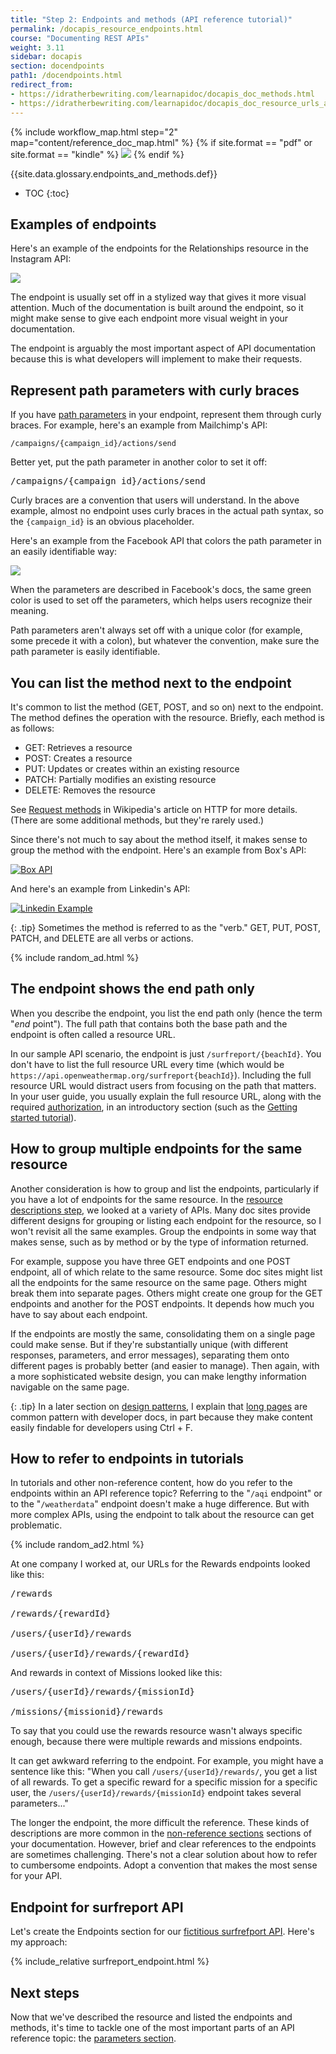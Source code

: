 ```yaml
---
title: "Step 2: Endpoints and methods (API reference tutorial)"
permalink: /docapis_resource_endpoints.html
course: "Documenting REST APIs"
weight: 3.11
sidebar: docapis
section: docendpoints
path1: /docendpoints.html
redirect_from:
- https://idratherbewriting.com/learnapidoc/docapis_doc_methods.html
- https://idratherbewriting.com/learnapidoc/docapis_doc_resource_urls_and_methods.html
---
```


{% include workflow_map.html step="2" map="content/reference_doc_map.html"  %}
{% if site.format == "pdf" or site.format == "kindle" %}
<img src="images/apiref2.png"/>
{% endif %}

{{site.data.glossary.endpoints_and_methods.def}}

* TOC
{:toc}


## Examples of endpoints

Here's an example of the endpoints for the Relationships resource in the Instagram API:

<a class="noExtIcon" href="https://www.instagram.com/developer/endpoints/relationships/"><img src="images/instagramurlexample.png" /></a>

The endpoint is usually set off in a stylized way that gives it more visual attention. Much of the documentation is built around the endpoint, so it might make sense to give each endpoint more visual weight in your documentation.

The endpoint is arguably the most important aspect of API documentation because this is what developers will implement to make their requests.

## Represent path parameters with curly braces

If you have [path parameters](docapis_doc_parameters.html#path_parameters) in your endpoint, represent them through curly braces. For example, here's an example from Mailchimp's API:

```
/campaigns/{campaign_id}/actions/send
```

Better yet, put the path parameter in another color to set it off:

<pre>
/campaigns/<span class="orange">{campaign_id}</span>/actions/send
</pre>

Curly braces are a convention that users will understand. In the above example, almost no endpoint uses curly braces in the actual path syntax, so the `{campaign_id}` is an obvious placeholder.

Here's an example from the Facebook API that colors the path parameter in an easily identifiable way:

<a href="https://developers.facebook.com/docs/graph-api/reference/v2.11/achievement/" class="noExtIcon"><img src="images/facebookapicolor.png"/></a>

When the parameters are described in Facebook's docs, the same green color is used to set off the parameters, which helps users recognize their meaning.

Path parameters aren't always set off with a unique color (for example, some precede it with a colon), but whatever the convention, make sure the path parameter is easily identifiable.

## You can list the method next to the endpoint

It's common to list the method (GET, POST, and so on) next to the endpoint. The method defines the operation with the resource. Briefly, each method is as follows:

* GET: Retrieves a resource
* POST: Creates a resource
* PUT: Updates or creates within an existing resource
* PATCH: Partially modifies an existing resource
* DELETE: Removes the resource

See [Request methods](https://en.wikipedia.org/wiki/Hypertext_Transfer_Protocol#Request_methods) in Wikipedia's article on HTTP for more details. (There are some additional methods, but they're rarely used.)

Since there's not much to say about the method itself, it makes sense to group the method with the endpoint. Here's an example from Box's API:

<a href="https://developer.box.com/reference/#add-a-comment-to-an-item" class="noExtIcon"><img src="images/methodwithendpoint.png" alt="Box API" /></a>

And here's an example from Linkedin's API:

<a class="noCrossRef" href="https://developer.linkedin.com/docs/rest-api" class="noExtIcon"><img src="images/linkedinexample.png" alt="Linkedin Example" /></a>

{: .tip}
Sometimes the method is referred to as the "verb." GET, PUT, POST, PATCH, and DELETE are all verbs or actions.

{% include random_ad.html %}

## The endpoint shows the end path only

When you describe the endpoint, you list the end path only (hence the term "*end* point"). The full path that contains both the base path and the endpoint is often called a resource URL.

In our sample API scenario, the endpoint is just `/surfreport/{beachId}`. You don't have to list the full resource URL every time (which would be `https://api.openweathermap.org/surfreport{beachId}`). Including the full resource URL would distract users from focusing on the path that matters. In your user guide, you usually explain the full resource URL, along with the required [authorization](docapis_more_about_authorization.html), in an introductory section (such as the [Getting started tutorial](docapis_doc_getting_started_section.html)).

## How to group multiple endpoints for the same resource

Another consideration is how to group and list the endpoints, particularly if you have a lot of endpoints for the same resource. In the [resource descriptions step](docapis_resource_descriptions.html#examples), we looked at a variety of APIs. Many doc sites provide different designs for grouping or listing each endpoint for the resource, so I won't revisit all the same examples. Group the endpoints in some way that makes sense, such as by method or by the type of information returned.

For example, suppose you have three GET endpoints and one POST endpoint, all of which relate to the same resource. Some doc sites might list all the endpoints for the same resource on the same page. Others might break them into separate pages. Others might create one group for the GET endpoints and another for the POST endpoints. It depends how much you have to say about each endpoint.

If the endpoints are mostly the same, consolidating them on a single page could make sense. But if they're substantially unique (with different responses, parameters, and error messages), separating them onto different pages is probably better (and easier to manage). Then again, with a more sophisticated website design, you can make lengthy information navigable on the same page.

{: .tip}
In a later section on [design patterns](pubapis_design_patterns.html), I explain that [long pages](pubapis_design_patterns.html#longish_pages) are common pattern with developer docs, in part because they make content easily findable for developers using Ctrl + F.

## How to refer to endpoints in tutorials

In tutorials and other non-reference content, how do you refer to the endpoints within an API reference topic? Referring to the "`/aqi` endpoint" or to the "`/weatherdata`" endpoint doesn't make a huge difference. But with more complex APIs, using the endpoint to talk about the resource can get problematic.

{% include random_ad2.html %}

At one company I worked at, our URLs for the Rewards endpoints looked like this:

<pre>
/rewards

/rewards/<span class="orange">{rewardId}</span>

/users/<span class="orange">{userId}</span>/rewards

/users/<span class="orange">{userId}</span>/rewards/<span class="orange">{rewardId}</span>
</pre>

And rewards in context of Missions looked like this:

<pre>
/users/<span class="orange">{userId}</span>/rewards/<span class="orange">{missionId}</span>

/missions/<span class="orange">{missionid}</span>/rewards
</pre>

To say that you could use the rewards resource wasn't always specific enough, because there were multiple rewards and missions endpoints.

It can get awkward referring to the endpoint. For example, you might have a sentence like this: "When you call `/users/{userId}/rewards/`, you get a list of all rewards. To get a specific reward for a specific mission for a specific user, the `/users/{userId}/rewards/{missionId}` endpoint takes several parameters..."

The longer the endpoint, the more difficult the reference. These kinds of descriptions are more common in the [non-reference sections](docnonref.html) sections of your documentation. However, brief and clear references to the endpoints are sometimes challenging. There's not a clear solution about how to refer to cumbersome endpoints. Adopt a convention that makes the most sense for your API.

## Endpoint for surfreport API

Let's create the Endpoints section for our [fictitious surfrefport API](docapis_new_endpoint_to_doc.html). Here's my approach:

<div class="docSample">
{% include_relative surfreport_endpoint.html %}
</div>

## Next steps

Now that we've described the resource and listed the endpoints and methods, it's time to tackle one of the most important parts of an API reference topic: the [parameters section](docapis_doc_parameters.html).

